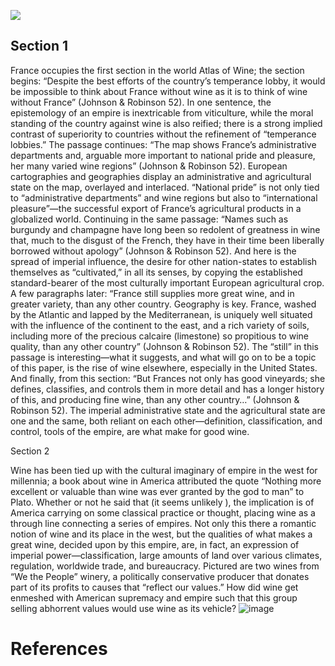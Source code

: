 <a href="https://juncture-digital.org"><img src="https://juncture-digital.org/images/ve-button.png"></a>

<param ve-config 
       title="Nice Title for the Project" 
       banner="https://upload.wikimedia.org/wikipedia/commons/0/0e/Peter_Paul_Rubens_115.jpg" 
       layout="vertical">


## Section 1

France occupies the first section in the world Atlas of Wine; the section begins: “Despite the best efforts of the country’s temperance lobby, it would be impossible to think about France without wine as it is to think of wine without France” (Johnson & Robinson 52). In one sentence, the epistemology of an empire is inextricable from viticulture, while the moral standing of the country against wine is also reified; there is a strong implied contrast of superiority to countries without the refinement of “temperance lobbies.” The passage continues: “The map shows France’s administrative departments and, arguable more important to national pride and pleasure, her many varied wine regions” (Johnson & Robinson 52). European cartographies and geographies display an administrative and agricultural state on the map, overlayed and interlaced. “National pride” is not only tied to “administrative departments” and wine regions but also to “international pleasure”—the successful export of France’s agricultural products in a globalized world. Continuing in the same passage: “Names such as burgundy and champagne have long been so redolent of greatness in wine that, much to the disgust of the French, they have in their time been liberally borrowed without apology” (Johnson & Robinson 52). And here is the spread of imperial influence, the desire for other nation-states to establish themselves as “cultivated,” in all its senses, by copying the established standard-bearer of the most culturally important European agricultural crop. A few paragraphs later: “France still supplies more great wine, and in greater variety, than any other country. Geography is key. France, washed by the Atlantic and lapped by the Mediterranean, is uniquely well situated with the influence of the continent to the east, and a rich variety of soils, including more of the precious calcaire (limestone) so propitious to wine quality, than any other country” (Johnson & Robinson 52). The “still” in this passage is interesting—what it suggests, and what will go on to be a topic of this paper, is the rise of wine elsewhere, especially in the United States. And finally, from this section: “But Frances not only has good vineyards; she defines, classifies, and controls them in more detail and has a longer history of this, and producing fine wine, than any other country…” (Johnson & Robinson 52). The imperial administrative state and the agricultural state are one and the same, both reliant on each other—definition, classification, and control, tools of the empire, are what make for good wine. 


<param ve-image
       label="Map of Wine Regions of France"
       license="public domain"
       url="https://upload.wikimedia.org/wikipedia/commons/7/73/Viticulture_France.svg"
      
## Section 2
       
Wine has been tied up with the cultural imaginary of empire in the west for millennia; a book about wine in America attributed the quote “Nothing more excellent or valuable than wine was ever granted by the god to man” to Plato. Whether or not he said that (it seems unlikely ), the implication is of America carrying on some classical practice or thought, placing wine as a through line connecting a series of empires. Not only this there a romantic notion of wine and its place in the west, but the qualities of what makes a great wine, decided upon by this empire, are, in fact, an expression of imperial power—classification, large amounts of land over various climates, regulation, worldwide trade, and bureaucracy. Pictured are two wines from “We the People” winery, a politically conservative producer that donates part of its profits to causes that “reflect our values.” How did wine get enmeshed with American supremacy and empire such that this group selling abhorrent values would use wine as its vehicle? ![image](https://user-images.githubusercontent.com/102606973/164264890-fa744cbf-48e3-4bbf-afa3-1e6607849b3d.png)

 

# References

[^1]: [Wikipedia: Girl with a Pearl Earring](https://en.wikipedia.org/wiki/Girl_with_a_Pearl_Earring)
